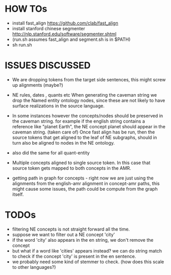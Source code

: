 HOW TOs
=======

- install fast_align https://github.com/clab/fast_align
- install stanford chinese segmenter http://nlp.stanford.edu/software/segmenter.shtml
- (run.sh assumes fast_align and segment.sh is in $PATH)
- sh run.sh

ISSUES DISCUSSED
================

- We are dropping tokens from the target side sentences, this might screw up alignments (maybe?)


- NE rules, dates , quants etc When generating the caveman string we drop the Named entity ontology nodes, since these
are not likely to have surface realizations in the source language. 

- In some instances however the concepts/nodes should be preserved in the caveman string.
for example if the english string contains a reference like "planet Earth", the NE concept planet should appear in the 
caveman string. (taken care of)
Once fast align has be run, then the source tokens that get aligned to the leaf of NE subgraphs, should
in turn also be aligned to nodes in the NE ontology.

- also did the same for all quant-entity 

- Multiple concepts aligned to single source token.
In this case that source token gets mapped to both concepts in the AMR.

- getting path in graph for concepts - right now we are just using the alignments from the english-amr alignment in 
concept-amr paths, this might cause some issues, the path could be compute from the graph itself.

TODOs
=====

- filtering NE concepts is not straight forward all the time.
- suppose we want to filter out a NE concept 'city'
- if the word 'city' also appears in the en string, we don't remove the concept
- but what if a word like 'cities' appears instead? we can do string match to check 
if the concept 'city' is present in the en sentence.
- we probably need some kind of stemmer to check. (how does this scale to other languages?)
